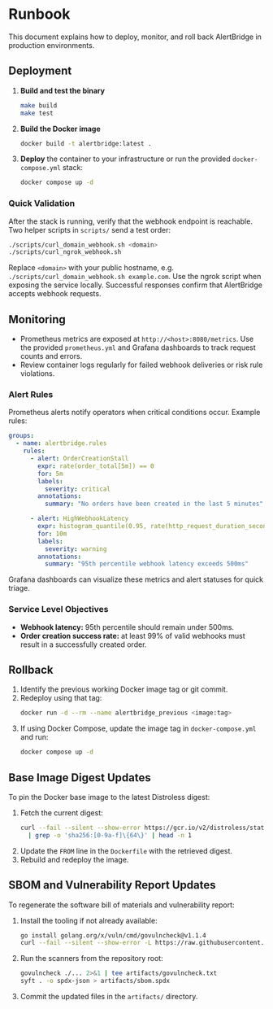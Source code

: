 # Runbook

This document explains how to deploy, monitor, and roll back AlertBridge in production environments.

## Deployment

1. **Build and test the binary**
   ```bash
   make build
   make test
   ```
2. **Build the Docker image**
   ```bash
   docker build -t alertbridge:latest .
   ```
3. **Deploy** the container to your infrastructure or run the provided `docker-compose.yml` stack:
   ```bash
   docker compose up -d
   ```

### Quick Validation

After the stack is running, verify that the webhook endpoint is reachable.
Two helper scripts in `scripts/` send a test order:

```bash
./scripts/curl_domain_webhook.sh <domain>
./scripts/curl_ngrok_webhook.sh
```

Replace `<domain>` with your public hostname, e.g. `./scripts/curl_domain_webhook.sh example.com`.
Use the ngrok script when exposing the service locally. Successful responses confirm that AlertBridge accepts webhook requests.

## Monitoring

- Prometheus metrics are exposed at `http://<host>:8080/metrics`. Use the provided `prometheus.yml` and Grafana dashboards to track request counts and errors.
- Review container logs regularly for failed webhook deliveries or risk rule violations.

### Alert Rules

Prometheus alerts notify operators when critical conditions occur. Example rules:

```yaml
groups:
  - name: alertbridge.rules
    rules:
      - alert: OrderCreationStall
        expr: rate(order_total[5m]) == 0
        for: 5m
        labels:
          severity: critical
        annotations:
          summary: "No orders have been created in the last 5 minutes"

      - alert: HighWebhookLatency
        expr: histogram_quantile(0.95, rate(http_request_duration_seconds_bucket{handler="hook"}[5m])) > 0.5
        for: 10m
        labels:
          severity: warning
        annotations:
          summary: "95th percentile webhook latency exceeds 500ms"
```

Grafana dashboards can visualize these metrics and alert statuses for quick triage.

### Service Level Objectives

- **Webhook latency:** 95th percentile should remain under 500ms.
- **Order creation success rate:** at least 99% of valid webhooks must result in a successfully created order.

## Rollback

1. Identify the previous working Docker image tag or git commit.
2. Redeploy using that tag:
   ```bash
   docker run -d --rm --name alertbridge_previous <image:tag>
   ```
3. If using Docker Compose, update the image tag in `docker-compose.yml` and run:
   ```bash
   docker compose up -d
   ```

## Base Image Digest Updates

To pin the Docker base image to the latest Distroless digest:

1. Fetch the current digest:
   ```bash
   curl --fail --silent --show-error https://gcr.io/v2/distroless/static-debian11/manifests/latest \
     | grep -o 'sha256:[0-9a-f]\{64\}' | head -n 1
   ```
2. Update the `FROM` line in the `Dockerfile` with the retrieved digest.
3. Rebuild and redeploy the image.


## SBOM and Vulnerability Report Updates

To regenerate the software bill of materials and vulnerability report:

1. Install the tooling if not already available:
   ```bash
   go install golang.org/x/vuln/cmd/govulncheck@v1.1.4
   curl --fail --silent --show-error -L https://raw.githubusercontent.com/anchore/syft/v0.84.0/install.sh | sh -s -- -b /usr/local/bin
   ```
2. Run the scanners from the repository root:
   ```bash
   govulncheck ./... 2>&1 | tee artifacts/govulncheck.txt
   syft . -o spdx-json > artifacts/sbom.spdx
   ```
3. Commit the updated files in the `artifacts/` directory.
